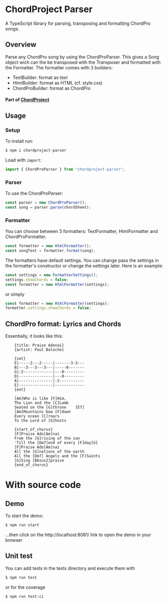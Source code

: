 # ChordProject Parser

A TypeScript library for parsing, transposing and formatting ChordPro songs.

## Overview

Parse any ChordPro song by using the ChordProParser.
This gives a Song object wich can the be transposed with the Transposer and formatted with the Formatter.
The formatter comes with 3 builders:

-   TextBuilder: format as text
-   HtmlBuilder: format as HTML (cf. style.css)
-   ChordProBuilder: format as ChordPro

#### Part of [ChordProject](https://gochord.com/)

## Usage

### Setup

To install run:

```sh
$ npm i chordproject-parser
```

Load with `import`:

```typescript
import { ChordProParser } from "chordproject-parser";
```

### Parser

To use the ChordProParser:

```typescript
const parser = new ChordProParser();
const song = parser.parse(chordSheet);
```

### Formatter

You can choose between 3 formatters: TextFormatter, HtmlFormatter and ChordProFormatter.

```typescript
const formatter = new HtmlFormatter();
const songText = formatter.format(song);
```

The formatters have default settings. You can change pass the settings in the formatter's constructor or change the settings later.
Here is an example:

```typescript
const settings = new FormatterSettings();
settings.showChords = false;
const formatter = new HtmlFormatter(settings);
```

or simply

```typescript
const formatter = new HtmlFormatter(settings);
formatter.settings.showChords = false;
```

## ChordPro format: Lyrics and Chords

Essentially, it looks like this:

```
    {title: Praise Adonai}
    {artist: Paul Baloche}

    {sot}
    E|-----2---2-----|-------3-3---
    B|---3---3---3---|-----0-------
    G|-2-------------|---0---------
    D|---------------|---0---------
    A|---------------|-2-----------
    E|---------------|-------------
    {eot}

    [Am]Who is like [F]Him,
    The Lion and the [C]Lamb
    Seated on the [G]throne    [E7]
    [Am]Mountains bow [F]down
    Every ocean [C]roars
    To the Lord of [G]hosts

    {start_of_chorus}
    [F]Praise Ado[Am]nai
    From the [G]rising of the sun
    'Till the [Dm7]end of every [F]day[G]
    [F]Praise Ado[Am]nai
    All the [G]nations of the earth
    All the [Dm7] Angels and the [F]Saints
    [G]Sing [Bbsus2]praise
    {end_of_chorus}
```

# With source code

## Demo

To start the demo:

```sh
$ npm run start
```

...then click on the http://localhost:8081/ link to open the demo in your browser

## Unit test

You can add tests in the tests directory and execute them with

```sh
$ npm run test
```

or for the coverage

```sh
$ npm run test:ci
```
